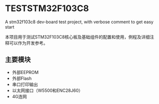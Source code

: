# TESTSTM32F103C8
A stm32f103c8 dev-board test project, with verbose comment to get easy start

本项目用于测试STM32F103C8核心板及基础组件的配置和使用，例程及详细注释可以作为开发参考。

## 主要模块

* 外部EEPROM
* 外部Flash
* 串口打印输出
* 以太网接口（W5500和ENC28J60）
* 4G连网
